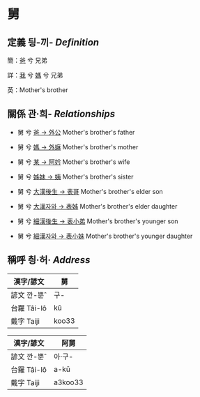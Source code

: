 # 舅
## 定義 딍-끼- _Definition_
簡：[爸](member2.md) 兮 兄弟

詳：[我](member1.md) 兮 [媽](member2.md) 兮 兄弟

英：Mother's brother

## 關係 관·희- _Relationships_

- 舅 兮 [爸 → 外公](member13.md) Mother's brother's father

- 舅 兮 [媽 → 外嫲](member14.md) Mother's brother's mother

- 舅 兮 [某 → 阿妗](member51.md) Mother's brother's wife

- 舅 兮 [姊妹 → 姨](member15.md) Mother's brother's sister

- 舅 兮 [大漢後生 → 表哥](member47.md) Mother's brother's elder son

- 舅 兮 [大漢자와 → 表姊](member48.md) Mother's brother's elder daughter

- 舅 兮 [細漢後生 → 表小弟](member49.md) Mother's brother's younger son

- 舅 兮 [細漢자와 → 表小妹](member50.md) Mother's brother's younger daughter



## 稱呼 칑·허· _Address_

漢字/諺文 | 舅
--- | ---
諺文 깐-뿐ˆ | 구-
台羅 Tâi-lô | kū
戴字 Taiji | koo33


漢字/諺文 | 阿舅
--- | ---
諺文 깐-뿐ˆ | 아·구-
台羅 Tâi-lô | a-kū
戴字 Taiji | a3koo33


